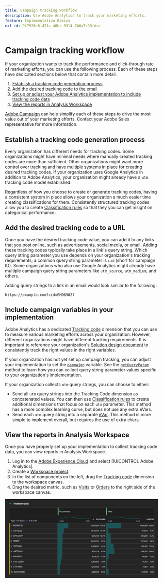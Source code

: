```yaml
---
title: Campaign tracking workflow
description: Use Adobe Analytics to track your marketing efforts.
feature: Implementation Basics
exl-id: 9f7920e0-471c-46bc-9314-7b0a7c93fdce
---
```

# Campaign tracking workflow

If your organization wants to track the performance and click-through rate of marketing efforts, you can use the following process. Each of these steps have dedicated sections below that contain more detail.

1. [Establish a tracking code generation process](#establish-a-tracking-code-generation-process)
1. [Add the desired tracking code to the email](#add-the-desired-tracking-code-to-the-email)
1. [Set up or adjust your Adobe Analytics implementation to include tracking code data](#include-campaign-variables-in-your-implementation)
1. [View the reports in Analysis Workspace](#view-the-reports-in-analysis-workspace)

[Adobe Campaign](https://business.adobe.com/products/campaign/adobe-campaign.html) can help simplify each of these steps to drive the most value out of your marketing efforts. Contact your Adobe Sales representative for more information. 

## Establish a tracking code generation process

Every organization has different needs for tracking codes. Some organizations might have minimal needs where manually created tracking codes are more than sufficient. Other organizations might want more control over tracking and have multiple systems in place for creating desired tracking codes. If your organization uses Google Analytics in addition to Adobe Analytics, your organization might already have a `utm` tracking code model established.

Regardless of how you choose to create or generate tracking codes, having a consistent system in place allows your organization a much easier time creating classifications for them. Consistently structured tracking codes allow you to create [Classification rules](/help/components/classifications/crb/classification-rule-builder.md) so that they you can get insight on categorical performance. 

## Add the desired tracking code to a URL

Once you have the desired tracking code value, you can add it to any links that you post online, such as advertisements, social media, or email. Adding these tracking codes typically take place in a link's query string. Which query string parameter you use depends on your organization's tracking requirements; a common query string parameter is `cid` (short for campaign ID). Some organizations who also use Google Analytics might already have multiple campaign query string parameters like `utm_source`, `utm_medium`, and others.

Adding query strings to a link in an email would look similar to the following:

```text
https://example.com?cid=EM989027
```

## Include campaign variables in your implementation

Adobe Analytics has a dedicated [Tracking code](/help/components/dimensions/tracking-code.md) dimension that you can use to measure various marketing efforts across your organization. However, different organizations might have different tracking requirements. It is important to reference your organization's [Solution design document](../prepare/solution-design.md) to consistently track the right values in the right variables.

If your organization has not yet set up campaign tracking, you can adjust your implementation to set the [`campaign`](/help/implement/vars/page-vars/campaign.md) variable. See the [`getQueryParam`](/help/implement/vars/plugins/getqueryparam.md) method to learn how you can collect query string parameter values specific to your organization's implementation.

If your organization collects `utm` query strings, you can choose to either:

* Send all `utm` query strings into the Tracking Code dimension as concatenated values. You can then use [Classification rules](/help/components/classifications/crb/classification-rule-builder.md) to create additional dimensions that focus on each `utm` parameter. This method has a more complex learning curve, but does not use any extra eVars.
* Send each `utm` query string into a separate [eVar](/help/components/dimensions/evar.md). This method is more simple to implement overall, but requires the use of extra eVars.

## View the reports in Analysis Workspace

Once you have properly set up your implementation to collect tracking code data, you can view reports in Analysis Workspace.

1. Log in to the [Adobe Experience Cloud](https://experience.adobe.com) and select [!UICONTROL Adobe Analytics].
1. Create a [Workspace project](/help/analyze/analysis-workspace/build-workspace-project/freeform-overview.md).
1. In the list of components on the left, drag the [Tracking code](/help/components/dimensions/tracking-code.md) dimension to the workspace canvas.
1. Drag the desired metric, such as [Visits](/help/components/metrics/visits.md) or [Orders](/help/components/metrics/orders.md) to the right side of the workspace canvas.

![Campaign tracking report](../assets/campaign-tracking-report.png)
